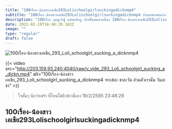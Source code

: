 ```yaml
---
title: "100เรื่อง-น้องสาวเอเชีย293Lolischoolgirlsuckingadicknmp4"
subtitle: "100เรื่อง-น้องสาวเอเชีย293Lolischoolgirlsuckingadicknmp4 ถ้าเธอชอบคนเก่ง เรากินเก่งเธอชอบมั้ย"
description: "100เรื่อง ลุคดูเจ้าชู้ แต่พอนั่งดู เอ้าเป็นคนสวยนี่นา 100เรื่อง-น้องสาวเอเชีย293Lolischoolgirlsuckingadicknmp4 19/2/2565 23:48:29"
date: 2022-02-19T16:48:29.162Z
image: ""
type: "regular"
draft: false
---
```


![100เรื่อง-น้องสาวเอเชีย_293_Loli_schoolgirl_sucking_a_dicknmp4](http://203.159.93.240:4040/raw/v_vide_293_Loli_schoolgirl_sucking_a_dickn.jpg)

{{< video src="http://203.159.93.240:4040/raw/v_vide_293_Loli_schoolgirl_sucking_a_dickn.mp4" alt="100เรื่อง-น้องสาวเอเชีย_293_Loli_schoolgirl_sucking_a_dicknmp4 จระเข้อะ ชาละวัน ส่วนตัวเรานั้น วันละชา" >}}


> ใจสั่นๆ นึกว่าเศร้า ที่ไหนได้หิวข้าวนี่เอง 19/2/2565 23:48:29

## 100เรื่อง-น้องสาวเอเชีย293Lolischoolgirlsuckingadicknmp4
